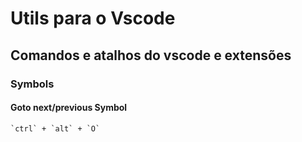 # Utils para o Vscode

## Comandos e atalhos do vscode e extensões

### Symbols

#### Goto next/previous Symbol

```
`ctrl` + `alt` + `O`
```